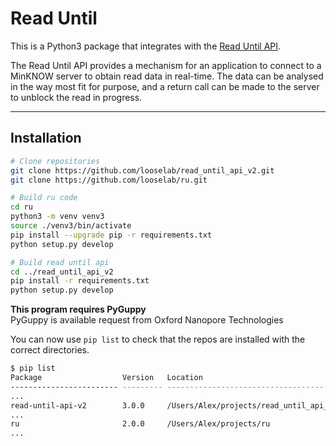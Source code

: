 Read Until
==========

This is a Python3 package that integrates with the 
[Read Until API](https://github.com/nanoporetech/read_until_api).

The Read Until API provides a mechanism for an application to connect to a
MinKNOW server to obtain read data in real-time. The data can be analysed in the
way most fit for purpose, and a return call can be made to the server to unblock
the read in progress.

---

Installation
------------

```bash
# Clone repositories
git clone https://github.com/looselab/read_until_api_v2.git
git clone https://github.com/looselab/ru.git

# Build ru code
cd ru
python3 -m venv venv3
source ./venv3/bin/activate
pip install --upgrade pip -r requirements.txt
python setup.py develop

# Build read until api
cd ../read_until_api_v2
pip install -r requirements.txt
python setup.py develop
```

**This program requires PyGuppy**  
PyGuppy is available request from Oxford Nanopore Technologies

You can now use `pip list` to check that the repos are installed with the correct directories.

```bash
$ pip list
Package                  Version   Location
------------------------ --------- --------------------------------------
...
read-until-api-v2        3.0.0     /Users/Alex/projects/read_until_api_v2
...
ru                       2.0.0     /Users/Alex/projects/ru
...
```

